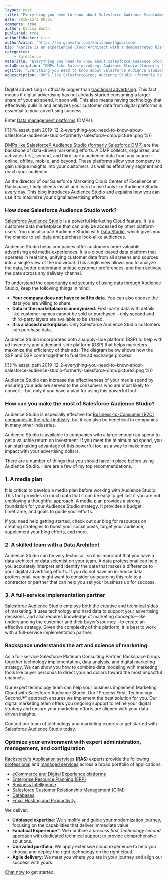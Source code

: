```yaml
---
layout: post
title: "Everything you need to know about Salesforce Audience Studio&mdash;formerly Salesforce DMP"
date: 2019-12-2 00:01
comments: true
author: Karisa Booth
published: true
authorIsRacker: true
authorAvatar: 'https://en.gravatar.com/karisaboothgmailcom'
bio: "Karisa is an experienced Cloud Architect with a demonstrated history of working in the information technology and services industry. She is skilled in working with a variety of verticals including Nonprofit Organizations, Higher Education, Retail, and HLS; providing Technical Evaluations, Program Execution, Customer Relationship Management (CRM), Event Management, and Marketing/Tech. Karisa is passionate about cloud technology and marketing, and combining these to create unique solutions for clients."
categories:
    - Salesforce
metaTitle: "Everything you need to know about Salesforce Audience Studio&mdash;formerly Salesforce DMP"
metaDescription: "DMPs like Salesforce&reg; Audience Studio (formerly Salesforce DMP) are the backbone of data-driven marketing efforts."
ogTitle: "Everything you need to know about Salesforce Audience Studio&mdash;formerly Salesforce DMP"
ogDescription: "DMPs like Salesforce&reg; Audience Studio (formerly Salesforce DMP) are the backbone of data-driven marketing efforts."
---
```


Digital advertising is officially bigger than [traditional advertising](https://www.vox.com/2019/2/20/18232433/digital-advertising-facebook-google-growth-tv-print-emarketer-2019). This fact means if digital advertising has not already started consuming a larger share of your ad spend, it soon will. This also means having technology that effectively pulls in and analyzes your customer data from digital platforms is essential to your advertising success. 

Enter [Data management platforms](https://www.salesforce.com/blog/2017/05/what-is-a-dmp.html) (DMPs). 

![]({% asset_path 2019-12-2-everything-you-need-to-know-about-salesforce-audience-studio-formerly-salesforce-dmp/picture1.png %})

[DMPs like Salesforce&reg; Audience Studio (formerly Salesforce DMP)](http://salesforce.vidyard.com/watch/cwaPkdMeYSXEXP9oLF4X5r) are the backbone of data-driven marketing efforts. A DMP collects, organizes, and activates first, second, and third-party audience data from any source&mdash;online, offline, mobile, and beyond. These platforms allow your company to gain unique insights into your customers, as well as effectively segment and reach your audience. 

As the director of our Salesforce Marketing Cloud Center of Excellence at Rackspace, I help clients install and learn to use tools like Audience Studio every day. This blog introduces Audience Studio and explains how you can use it to maximize your digital advertising efforts.
<!-- more -->

### How does Salesforce Audience Studio work?

[Salesforce Audience Studio](https://www.salesforce.com/products/marketing-cloud/data-management/) is a powerful Marketing Cloud feature. It is a customer data marketplace that can only be accessed by other platform users. You can also pair Audience Studio with [Data Studio](https://www.salesforce.com/products/marketing-cloud/data-sharing/), which gives you the chance to sell data and purchase look-alike audiences. 

Audience Studio helps companies offer customers more valuable advertising and media experiences. It is a cloud-based data platform that operates in real time, unifying customer data from all screens and sources into a single view of the individual. This single view allows you to analyze the data, better understand unique customer preferences, and then activate the data across any delivery channel.

To understand the opportunity and security of using data through Audience Studio, keep the following things in mind:

- **Your company does not have to sell its data.** You can also choose the data you are willing to share. 
- **Data in the marketplace is anonymized.** First-party data with details like customer names cannot be sold or purchased&mdash;only second and third-party layers are available to be shared.
- **It is a closed marketplace.** Only Salesforce Audience Studio customers can purchase data. 

Audience Studio incorporates both a supply-side platform (SSP) to help with ad inventory and a demand-side platform (DSP) that helps marketers maximize the efficiency of their ads. The diagram below shows how the SSP and DSP come together to fuel the ad exchange process.

![]({% asset_path 2019-12-2-everything-you-need-to-know-about-salesforce-audience-studio-formerly-salesforce-dmp/picture2.png %})


Audience Studio can increase the effectiveness of your media spend by ensuring your ads are served to the consumers who are most likely to convert&mdash;but only if you have a plan for using this powerful tool.

### How can you make the most of Salesforce Audience Studio?

Audience Studio is especially effective for [Business-to-Consumer (B2C) companies in the retail industry](https://www.salesforce.com/video/1758211/), but it can also be beneficial to companies in many other industries. 

Audience Studio is available to companies with a large enough ad spend to get a valuable return on investment. If you meet the minimum ad spend, you can start taking advantage of this powerful tool as a way to make more impact with your advertising dollars. 

There are a number of things that you should have in place before using Audience Studio. Here are a few of my top recommendations.

### 1. A media plan

It is critical to develop a media plan before working with Audience Studio. This tool provides so much data that it can be easy to get lost if you are not employing a thoughtful approach. A media plan provides a strong foundation for your Audience Studio strategy. It provides a budget, timeframe, and goals to guide your efforts. 

If you need help getting started, check out our blog for resources on creating strategies to boost your social posts, target your audience, supplement your blog efforts, and more. 

### 2. A skilled team with a Data Architect

Audience Studio can be very technical, so it is important that you have a data architect or data scientist on your team. A data professional can help you accurately interpret and identify the data that makes a difference to your digital advertising efforts. If you do not have an in-house data professional, you might want to consider outsourcing this role to a contractor or partner that can help you set your business up for success.

### 3. A full-service implementation partner 

Salesforce Audience Studio employs both the creative and technical sides of marketing. It uses technology and hard data to support your advertising decisions, and also requires knowledge of marketing concepts&mdash;like understanding the customer and their buyer’s journey&mdash;to create an effective strategy. Given the complexity of this platform, it is best to work with a full-service implementation partner. 

### Rackspace understands the art and science of marketing

As a full-service Salesforce Platinum Consulting Partner, Rackspace brings together technology implementation, data analysis, and digital marketing strategy. We can show you how to combine data modeling with marketing tools like buyer personas to direct your ad dollars toward the most impactful channels. 

Our expert technology team can help your business implement Marketing Cloud with Salesforce Audience Studio. Our "Process First. Technology Second.&reg;" approach ensures we implement the best solution for you. Our digital marketing team offers you ongoing support to refine your digital strategy and ensure your marketing efforts are aligned with your data-driven insights.

Contact our team of technology and marketing experts to get started with Salesforce Audience Studio today.  

### Optimize your environment with expert administration, management, and configuration

[Rackspace's Application services](https://www.rackspace.com/application-management/managed-services)
**(RAS)** experts provide the following [professional](https://www.rackspace.com/application-management/professional-services)
and
[managed services](https://www.rackspace.com/application-management/managed-services) across
a broad portfolio of applications:

- [eCommerce and Digital Experience platforms](https://www.rackspace.com/ecommerce-digital-experience)
- [Enterprise Resource Planning (ERP)](https://www.rackspace.com/erp)
- [Business Intelligence](https://www.rackspace.com/business-intelligence)
- [Salesforce Customer Relationship Management (CRM)](https://www.rackspace.com/salesforce-managed-services)
- [Databases](https://www.rackspace.com/dba-services)
- [Email Hosting and Productivity](https://www.rackspace.com/email-hosting)

We deliver:

- **Unbiased expertise**: We simplify and guide your modernization journey,
focusing on the capabilities that deliver immediate value.
- **Fanatical Experience**&trade;: We combine a *process first, technology second*
approach with dedicated technical support to provide comprehensive solutions.
- **Unrivaled portfolio**: We apply extensive cloud experience to help you
choose and deploy the right technology on the right cloud.
- **Agile delivery**: We meet you where you are in your journey and align
our success with yours.

[Chat now](https://www.rackspace.com/#chat) to get started.
